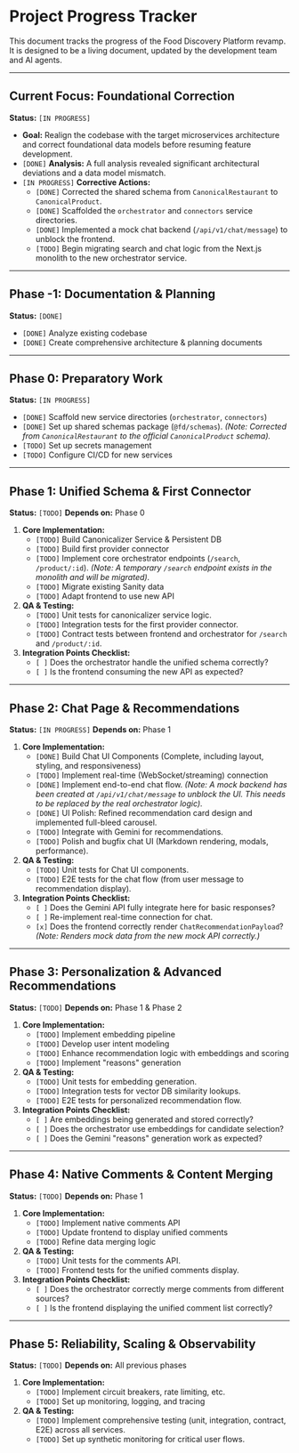 # Project Progress Tracker

This document tracks the progress of the Food Discovery Platform revamp. It is designed to be a living document, updated by the development team and AI agents.

---

## **Current Focus: Foundational Correction**

**Status:** `[IN PROGRESS]`

- **Goal:** Realign the codebase with the target microservices architecture and correct foundational data models before resuming feature development.
- `[DONE]` **Analysis:** A full analysis revealed significant architectural deviations and a data model mismatch.
- `[IN PROGRESS]` **Corrective Actions:**
    - `[DONE]` Corrected the shared schema from `CanonicalRestaurant` to `CanonicalProduct`.
    - `[DONE]` Scaffolded the `orchestrator` and `connectors` service directories.
    - `[DONE]` Implemented a mock chat backend (`/api/v1/chat/message`) to unblock the frontend.
    - `[TODO]` Begin migrating search and chat logic from the Next.js monolith to the new orchestrator service.

---

## Phase -1: Documentation & Planning

**Status:** `[DONE]`

- `[DONE]` Analyze existing codebase
- `[DONE]` Create comprehensive architecture & planning documents

---

## Phase 0: Preparatory Work

**Status:** `[IN PROGRESS]`

- `[DONE]` Scaffold new service directories (`orchestrator`, `connectors`)
- `[DONE]` Set up shared schemas package (`@fd/schemas`). *(Note: Corrected from `CanonicalRestaurant` to the official `CanonicalProduct` schema).*
- `[TODO]` Set up secrets management
- `[TODO]` Configure CI/CD for new services

---

## Phase 1: Unified Schema & First Connector

**Status:** `[TODO]`
**Depends on:** Phase 0

1.  **Core Implementation:**
    - `[TODO]` Build Canonicalizer Service & Persistent DB
    - `[TODO]` Build first provider connector
    - `[TODO]` Implement core orchestrator endpoints (`/search`, `/product/:id`). *(Note: A temporary `/search` endpoint exists in the monolith and will be migrated).*
    - `[TODO]` Migrate existing Sanity data
    - `[TODO]` Adapt frontend to use new API
2.  **QA & Testing:**
    - `[TODO]` Unit tests for canonicalizer service logic.
    - `[TODO]` Integration tests for the first provider connector.
    - `[TODO]` Contract tests between frontend and orchestrator for `/search` and `/product/:id`.
3.  **Integration Points Checklist:**
    - `[ ]` Does the orchestrator handle the unified schema correctly?
    - `[ ]` Is the frontend consuming the new API as expected?

---

## Phase 2: Chat Page & Recommendations

**Status:** `[IN PROGRESS]`
**Depends on:** Phase 1

1.  **Core Implementation:**
    - `[DONE]` Build Chat UI Components (Complete, including layout, styling, and responsiveness)
    - `[TODO]` Implement real-time (WebSocket/streaming) connection
    - `[DONE]` Implement end-to-end chat flow. *(Note: A mock backend has been created at `/api/v1/chat/message` to unblock the UI. This needs to be replaced by the real orchestrator logic).*
    - `[DONE]` UI Polish: Refined recommendation card design and implemented full-bleed carousel.
    - `[TODO]` Integrate with Gemini for recommendations.
    - `[TODO]` Polish and bugfix chat UI (Markdown rendering, modals, performance).
2.  **QA & Testing:**
    - `[TODO]` Unit tests for Chat UI components.
    - `[TODO]` E2E tests for the chat flow (from user message to recommendation display).
3.  **Integration Points Checklist:**
    - `[ ]` Does the Gemini API fully integrate here for basic responses?
    - `[ ]` Re-implement real-time connection for chat.
    - `[x]` Does the frontend correctly render `ChatRecommendationPayload`? *(Note: Renders mock data from the new mock API correctly.)*

---

## Phase 3: Personalization & Advanced Recommendations

**Status:** `[TODO]`
**Depends on:** Phase 1 & Phase 2

1.  **Core Implementation:**
    - `[TODO]` Implement embedding pipeline
    - `[TODO]` Develop user intent modeling
    - `[TODO]` Enhance recommendation logic with embeddings and scoring
    - `[TODO]` Implement "reasons" generation
2.  **QA & Testing:**
    - `[TODO]` Unit tests for embedding generation.
    - `[TODO]` Integration tests for vector DB similarity lookups.
    - `[TODO]` E2E tests for personalized recommendation flow.
3.  **Integration Points Checklist:**
    - `[ ]` Are embeddings being generated and stored correctly?
    - `[ ]` Does the orchestrator use embeddings for candidate selection?
    - `[ ]` Does the Gemini "reasons" generation work as expected?

---

## Phase 4: Native Comments & Content Merging

**Status:** `[TODO]`
**Depends on:** Phase 1

1.  **Core Implementation:**
    - `[TODO]` Implement native comments API
    - `[TODO]` Update frontend to display unified comments
    - `[TODO]` Refine data merging logic
2.  **QA & Testing:**
    - `[TODO]` Unit tests for the comments API.
    - `[TODO]` Frontend tests for the unified comments display.
3.  **Integration Points Checklist:**
    - `[ ]` Does the orchestrator correctly merge comments from different sources?
    - `[ ]` Is the frontend displaying the unified comment list correctly?

---

## Phase 5: Reliability, Scaling & Observability

**Status:** `[TODO]`
**Depends on:** All previous phases

1.  **Core Implementation:**
    - `[TODO]` Implement circuit breakers, rate limiting, etc.
    - `[TODO]` Set up monitoring, logging, and tracing
2.  **QA & Testing:**
    - `[TODO]` Implement comprehensive testing (unit, integration, contract, E2E) across all services.
    - `[TODO]` Set up synthetic monitoring for critical user flows.